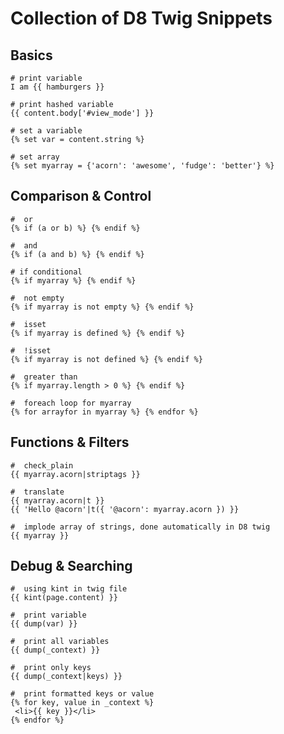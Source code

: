 # Collection of D8 Twig Snippets

## Basics

```
# print variable 
I am {{ hamburgers }}
``` 

```
# print hashed variable 
{{ content.body['#view_mode'] }}
``` 

```
# set a variable
{% set var = content.string %}
``` 

```
# set array
{% set myarray = {'acorn': 'awesome', 'fudge': 'better'} %}
``` 

## Comparison & Control  

```
#  or
{% if (a or b) %} {% endif %} 
```

```
#  and
{% if (a and b) %} {% endif %} 
```

```
# if conditional
{% if myarray %} {% endif %}
``` 

```
#  not empty 
{% if myarray is not empty %} {% endif %}
``` 

```
#  isset 
{% if myarray is defined %} {% endif %}
``` 

```
#  !isset
{% if myarray is not defined %} {% endif %}
``` 

```
#  greater than 
{% if myarray.length > 0 %} {% endif %} 
```
 
```
#  foreach loop for myarray
{% for arrayfor in myarray %} {% endfor %}
``` 


## Functions & Filters   


```
#  check_plain 
{{ myarray.acorn|striptags }} 
``` 

```
#  translate 
{{ myarray.acorn|t }} 
{{ 'Hello @acorn'|t({ '@acorn': myarray.acorn }) }}
``` 

```
#  implode array of strings, done automatically in D8 twig 
{{ myarray }}
``` 


## Debug & Searching


```
#  using kint in twig file 
{{ kint(page.content) }}
``` 

```
#  print variable
{{ dump(var) }}
``` 

```
#  print all variables
{{ dump(_context) }}
``` 

```
#  print only keys 
{{ dump(_context|keys) }}
``` 

```
#  print formatted keys or value 
{% for key, value in _context %}
 <li>{{ key }}</li>
{% endfor %}
``` 





